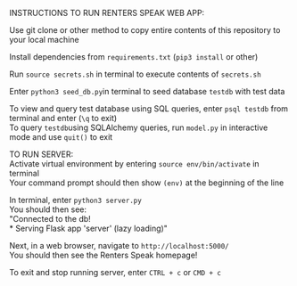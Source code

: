 INSTRUCTIONS TO RUN RENTERS SPEAK WEB APP:

Use git clone or other method to copy entire contents of this repository to your local machine

Install dependencies from `requirements.txt` (`pip3 install` or other)

Run `source secrets.sh` in terminal to execute contents of `secrets.sh`

Enter `python3 seed_db.py`in terminal to seed database `testdb` with test data <br>

To view and query test database using SQL queries, enter `psql testdb` from terminal and enter (`\q` to exit)<br>
To query `testdb`using SQLAlchemy queries,  run `model.py` in interactive mode and use `quit()` to exit

TO RUN SERVER:<br>
Activate virtual environment by entering `source env/bin/activate` in terminal<br>
    Your command prompt should then show `(env)` at the beginning of the line<br>

In terminal, enter `python3 server.py`<br>
You should then see:<br>
    "Connected to the db!<br>
    * Serving Flask app 'server' (lazy loading)"<br>

Next, in a web browser, navigate to `http://localhost:5000/`<br>
You should then see the Renters Speak homepage!

To exit and stop running server, enter `CTRL + c` or `CMD + c`

